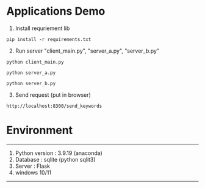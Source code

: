 # Applications Demo

1. Install requriement lib
```
pip install -r requirements.txt
```
2. Run server "client_main.py", "server_a.py", "server_b.py"
```
python client_main.py
```
```
python server_a.py
```
```
python server_b.py
```
3. Send request (put in browser)
```
http://localhost:8300/send_keywords
```

# Environment
---
1. Python version : 3.9.19 (anaconda)
2. Database : sqlite (python sqlit3)
3. Server : Flask
4. windows 10/11 
---


